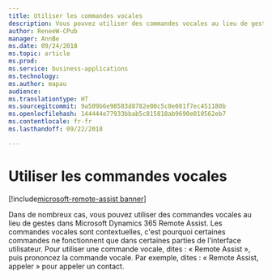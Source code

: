 ```yaml
---
title: Utiliser les commandes vocales
description: Vous pouvez utiliser des commandes vocales au lieu de gestes dans Remote Assist.
author: ReneeW-CPub
manager: AnnBe
ms.date: 09/24/2018
ms.topic: article
ms.prod: 
ms.service: business-applications
ms.technology: 
ms.author: mapau
audience: 
ms.translationtype: HT
ms.sourcegitcommit: 9a509b6e98583d8782e00c5c0e081f7ec451180b
ms.openlocfilehash: 144444e77933bbab5c815818ab9690e010562eb7
ms.contentlocale: fr-fr
ms.lasthandoff: 09/22/2018

---
```


# <a name="use-voice-commands"></a>Utiliser les commandes vocales

[!include[microsoft-remote-assist banner](../includes/microsoft-remote-assist.md)]

Dans de nombreux cas, vous pouvez utiliser des commandes vocales au lieu de gestes dans Microsoft Dynamics 365 Remote Assist. Les commandes vocales sont contextuelles, c'est pourquoi certaines commandes ne fonctionnent que dans certaines parties de l'interface utilisateur. Pour utiliser une commande vocale, dites : « Remote Assist », puis prononcez la commande vocale. Par exemple, dites : « Remote Assist, appeler » pour appeler un contact.

<!-- link to user guide 
[Learn more about voice commands in Remote Assist.]()
-->

